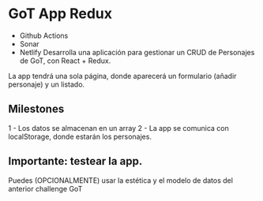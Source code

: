 # GoT App Redux

-   Github Actions
-   Sonar
-   Netlify
    Desarrolla una aplicación para gestionar un CRUD de Personajes de GoT, con React + Redux.

La app tendrá una sola página, donde aparecerá un formulario (añadir personaje) y un listado.

## Milestones

1 - Los datos se almacenan en un array 2 - La app se comunica con localStorage, donde estarán los personajes.

## Importante: testear la app.

Puedes (OPCIONALMENTE) usar la estética y el modelo de datos del anterior challenge GoT

